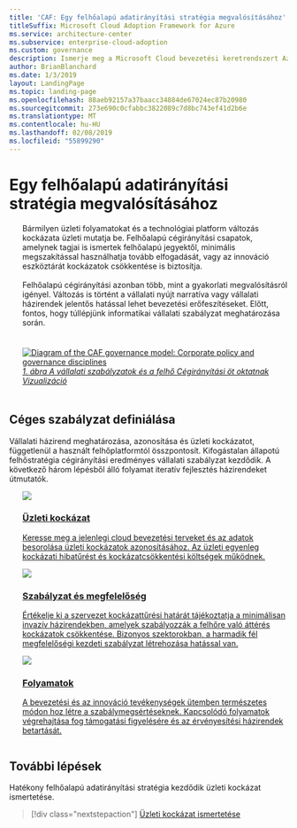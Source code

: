 ```yaml
---
title: 'CAF: Egy felhőalapú adatirányítási stratégia megvalósításához'
titleSuffix: Microsoft Cloud Adoption Framework for Azure
ms.service: architecture-center
ms.subservice: enterprise-cloud-adoption
ms.custom: governance
description: Ismerje meg a Microsoft Cloud bevezetési keretrendszert Azure (CAF) használatával a felhőbeli adatirányítási stratégia megvalósításához.
author: BrianBlanchard
ms.date: 1/3/2019
layout: LandingPage
ms.topic: landing-page
ms.openlocfilehash: 88aeb92157a37baacc34884de67024ec87b20980
ms.sourcegitcommit: 273e690c0cfabbc3822089c7d8bc743ef41d2b6e
ms.translationtype: MT
ms.contentlocale: hu-HU
ms.lasthandoff: 02/08/2019
ms.locfileid: "55899290"
---
```

# <a name="implement-a-cloud-governance-strategy"></a>Egy felhőalapú adatirányítási stratégia megvalósításához

<!-- markdownlint-disable MD033 -->

<ul class="panelContent cardsI">
<li style="display: flex; flex-direction: column;">
    <div class="cardSize">
        <div class="cardPadding" style="padding-bottom:10px;">
            <div class="card" style="padding-bottom:10px;">
                <div class="cardText" style="padding-left:0px;">
Bármilyen üzleti folyamatokat és a technológiai platform változás kockázata üzleti mutatja be. Felhőalapú cégirányítási csapatok, amelynek tagjai is ismertek felhőalapú jegyektől, minimális megszakítással használhatja tovább elfogadását, vagy az innováció eszköztárát kockázatok csökkentése is biztosítja.<br/><br/>Felhőalapú cégirányítási azonban több, mint a gyakorlati megvalósításról igényel. Változás is történt a vállalati nyújt narratíva vagy vállalati házirendek jelentős hatással lehet bevezetési erőfeszítéseket. Előtt, fontos, hogy túllépjünk informatikai vállalati szabályzat meghatározása során.<br/><br/>
                </div>
            </div>
        </div>
    </div>
</li>
<li style="display: flex; flex-direction: column;">
    <a href="../_images/operational-transformation-govern-highres.png" style="display: flex; flex-direction: column; flex: 1 0 auto;">
        <div class="cardSize">
            <div class="cardPadding" style="padding-bottom:10px;">
                <div class="card" style="padding-bottom:10px;">
                    <div class="cardText" style="padding-left:0px;">
<img src="../_images/operational-transformation-govern-highres.png" alt="Diagram of the CAF governance model: Corporate policy and governance disciplines">
<br>
<i>1. ábra A vállalati szabályzatok és a felhő Cégirányítási öt oktatnak Vizualizáció</i>
                    </div>
                </div>
            </div>
        </div>
    </a>
</li>
</ul>

<!-- markdownlint-enable MD033 -->

## <a name="define-corporate-policy"></a>Céges szabályzat definiálása

Vállalati házirend meghatározása, azonosítása és üzleti kockázatot, függetlenül a használt felhőplatformtól összpontosít. Kifogástalan állapotú felhőstratégia cégirányítási eredményes vállalati szabályzat kezdődik. A következő három lépésből álló folyamat iteratív fejlesztés házirendeket útmutatók.

<!-- markdownlint-disable MD033 -->

<ul  class="panelContent cardsF">
<li style="display: flex; flex-direction: column;">
    <a href="./policy-compliance/understanding-business-risk.md" style="display: flex; flex-direction: column; flex: 1 0 auto;">
        <div class="cardSize" style="flex: 1 0 auto; display: flex;">
            <div class="cardPadding" style="display: flex;">
                <div class="card">
                    <div class="cardImageOuter">
                        <div class="cardImage">
                            <img src="../_images/governance/business-risk.png" class="x-hidden-focus"/>
                        </div>
                    </div>
                    <div class="cardText">
                        <h3>Üzleti kockázat</h3>
                        <p>Keresse meg a jelenlegi cloud bevezetési terveket és az adatok besorolása üzleti kockázatok azonosításához. Az üzleti egyenleg kockázati hibatűrést és kockázatcsökkentési költségek működnek.</p>
                    </div>
                </div>
            </div>
        </div>
    </a>
</li>
<li style="display: flex; flex-direction: column;">
    <a href="./policy-compliance/define-policy.md" style="display: flex; flex-direction: column; flex: 1 0 auto;">
        <div class="cardSize" style="flex: 1 0 auto; display: flex;">
            <div class="cardPadding" style="display: flex;">
                <div class="card">
                    <div class="cardImageOuter">
                        <div class="cardImage">
                            <img src="../_images/governance/corporate-policy.png" class="x-hidden-focus"/>
                        </div>
                    </div>
                    <div class="cardText">
                        <h3>Szabályzat és megfelelőség</h3>
                        <p>Értékelje ki a szervezet kockázattűrési határát tájékoztatja a minimálisan invazív házirendekben, amelyek szabályozzák a felhőre való áttérés kockázatok csökkentése. Bizonyos szektorokban, a harmadik fél megfelelőségi kezdeti szabályzat létrehozása hatással van.</p>
                    </div>
                </div>
            </div>
        </div>
    </a>
</li>
<li style="display: flex; flex-direction: column;">
    <a href="./policy-compliance/processes.md" style="display: flex; flex-direction: column; flex: 1 0 auto;">
        <div class="cardSize" style="flex: 1 0 auto; display: flex;">
            <div class="cardPadding" style="display: flex;">
                <div class="card">
                    <div class="cardImageOuter">
                        <div class="cardImage">
                            <img src="../_images/governance/enforcement.png" class="x-hidden-focus"/>
                        </div>
                    </div>
                    <div class="cardText">
                        <h3>Folyamatok</h3>
                        <p>A bevezetési és az innováció tevékenységek ütemben természetes módon hoz létre a szabálymegsértéseknek. Kapcsolódó folyamatok végrehajtása fog támogatási figyelésére és az érvényesítési házirendek betartását.</p>
                    </div>
                </div>
            </div>
        </div>
    </a>
</li>
</ul>

<!-- markdownlint-enable MD033 -->

## <a name="next-steps"></a>További lépések

Hatékony felhőalapú adatirányítási stratégia kezdődik üzleti kockázat ismertetése.

> [!div class="nextstepaction"]
> [Üzleti kockázat ismertetése](./policy-compliance/understanding-business-risk.md)
